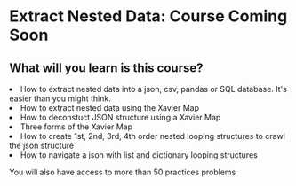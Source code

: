 # Extract Nested Data: Course Coming Soon

## What will you learn is this course?
<li> How to extract nested data into a json, csv, pandas or SQL database. It's easier than you might think. </li>
<li> How to extract nested data using the Xavier Map </li>
<li> How to deconstuct JSON structure using a Xavier Map </li>
<li> Three forms of the Xavier Map </li>
<li> How to create 1st, 2nd, 3rd, 4th order nested looping structures to crawl the json structure</li>
<li> How to navigate a json with list and dictionary looping structures </li>


You will also have access to more than 50 practices problems
